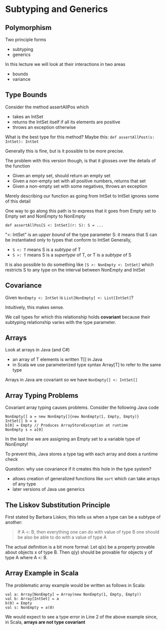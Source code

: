 Subtyping and Generics
======================

Polymorphism
------------

Two principle forms
* subtyping
* generics

In this lecture we will look at their interactions in two areas
* bounds
* variance

Type Bounds
-----------

Consider the method assertAllPos which
* takes an IntSet
* returns the IntSet itself if all its elements are positive
* throws an exception otherwise

What is the best type for this method? Maybe this: `def assertAllPost(s: IntSet): IntSet`

Generally this is fine, but is it possible to be more precise.

The problem with this version though, is that it glosses over the details of the function
* Given an empty set, should return an empty set
* Given a non-empty set with all positive numbers, returns that set
* Given a non-empty set with some negatives, throws an exception

Merely describing our function as going from IntSet to IntSet ignores some of this detail

One way to go along this path is to express that it goes from Empty set to Empty set and NonEmpty to NonEmpty

    def assertAllPos[S <: IntSet](r: S): S = ...

"<: IntSet" is an *upper bound* of the type parameter S: it means that S can be instantiated only to types that conform to IntSet
Generally,
* `S <: T` means S is a *subtype* of T
* `S >: T` means S is a *supertype* of T, or T is a *subtype* of S

It is also possible to do something like `[S >: NonEmpty <: IntSet]` which restricts S to any type on the interval between NonEmpty and IntSet

Covariance
----------

Given `NonEmpty <: IntSet` is `List[NonEmpty] <: List[IntSet]`?

Intuitively, this makes sense.

We call types for which this relationship holds __covariant__ because their subtyping relationship varies with the type parameter.

Arrays
------

Look at arrays in Java (and C#)
* an array of T elements is written T[] in Java
* in Scala we use parameterized type syntax Array[T] to refer to the same type

Arrays in Java are covariant so we have `NonEmpty[] <: IntSet[]`

Array Typing Problems
---------------------

Covariant array typing causes problems.
Consider the following Java code

    NonEmpty[] a = new NonEmpty[]{new NonEmpty(1, Empty, Empty)}
    IntSet[] b = a
    b[0] = Empty // Produces ArrayStoreException at runtime
    NonEmpty s = a[0]

In the last line we are assigning an Empty set to a variable type of NonEmpty!

To prevent this, Java stores a type tag with each array and does a runtime check


Question: why use covariance if it creates this hole in the type system?
* allows creation of generalized functions like `sort` which can take arrays of any type
* later versions of Java use generics

The Liskov Substitution Principle
--------------------------------

First stated by Barbara Liskov, this tells us when a type can be a subtype of another:

>If A <: B, then everything one can do with value of type B one should be also be able to do with a value of type A

The actual definition is a bit more formal: Let q(x) be a property provable about objects x of type B. Then q(y) should be 
provable for objects y of type A where A <: B.

Array Example in Scala
---------------------

The problematic array example would be written as follows in Scala:

    val a: Array[NonEmpty] = Array(new NonEmpty(1, Empty, Empty))
    val b: Array[IntSet] = a
    b(0) = Empty
    val s: NonEmpty = a(0)

We would expect to see a type error in Line 2 of the above example since, in Scala, __arrays are not type covariant__
